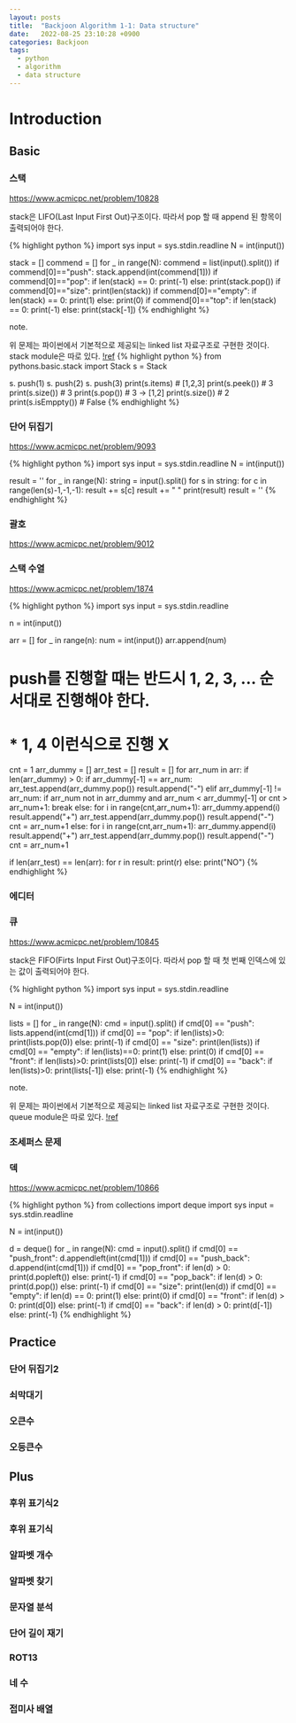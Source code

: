 ```yaml
---
layout: posts
title:  "Backjoon Algorithm 1-1: Data structure"
date:   2022-08-25 23:10:28 +0900
categories: Backjoon
tags:
  - python
  - algorithm
  - data structure
---
```


# Introduction

## Basic
### 스택
https://www.acmicpc.net/problem/10828

stack은 LIFO(Last Input First Out)구조이다.
따라서 pop 할 때 append 된 항목이 출력되어야 한다. 

{% highlight python %}
import sys
input = sys.stdin.readline
N = int(input())

stack = []
commend = []
for _ in range(N):
    commend = list(input().split())
    if commend[0]=="push":
        stack.append(int(commend[1]))
    if commend[0]=="pop":
        if len(stack) == 0:
            print(-1)
        else:
            print(stack.pop())
    if commend[0]=="size":
        print(len(stack))
    if commend[0]=="empty":
        if len(stack) == 0:
            print(1)
        else:
            print(0)
    if commend[0]=="top":
        if len(stack) == 0:
            print(-1)
        else:
            print(stack[-1])
{% endhighlight %}

note.

위 문제는 파이썬에서 기본적으로 제공되는 linked list 자료구조로 구현한 것이다.
stack module은 따로 있다. [!ref](https://runestone.academy/runestone/books/published/pythonds/BasicDS/ImplementingaStackinPython.html)
{% highlight python %}
from pythons.basic.stack import Stack
s = Stack

s. push(1)
s. push(2)
s. push(3)
print(s.items) # [1,2,3]
print(s.peek()) # 3
print(s.size()) # 3
print(s.pop()) # 3 -> [1,2]
print(s.size()) # 2
print(s.isEmppty()) # False
{% endhighlight %}

### 단어 뒤집기

https://www.acmicpc.net/problem/9093

{% highlight python %}
import sys
input = sys.stdin.readline
N = int(input())

result = ''
for _ in range(N):
  string = input().split()
  for s in string:
    for c in range(len(s)-1,-1,-1):
      result += s[c]
    result += " "
  print(result)
  result = ''
{% endhighlight %}

### 괄호

https://www.acmicpc.net/problem/9012

### 스택 수열

https://www.acmicpc.net/problem/1874

{% highlight python %}
import sys
input = sys.stdin.readline

n = int(input())

arr = []
for _ in range(n):
    num = int(input())
    arr.append(num)

# push를 진행할 때는 반드시 1, 2, 3, ... 순서대로 진행해야 한다.
# * 1, 4 이런식으로 진행 X

cnt = 1
arr_dummy = []
arr_test = []
result = []
for arr_num in arr:
    if len(arr_dummy) > 0:
        if arr_dummy[-1] == arr_num:
            arr_test.append(arr_dummy.pop())
            result.append("-")
        elif arr_dummy[-1] != arr_num:
            if arr_num not in arr_dummy and arr_num < arr_dummy[-1] or cnt > arr_num+1:
                break
            else:
                for i in range(cnt,arr_num+1):
                    arr_dummy.append(i)
                    result.append("+")
                arr_test.append(arr_dummy.pop())
                result.append("-")
                cnt = arr_num+1
    else:
        for i in range(cnt,arr_num+1):
            arr_dummy.append(i)
            result.append("+")
        arr_test.append(arr_dummy.pop())
        result.append("-")
        cnt = arr_num+1

if len(arr_test) == len(arr):
    for r in result:
        print(r)
else:
    print("NO")
{% endhighlight %}

### 에디터

### 큐

https://www.acmicpc.net/problem/10845

stack은 FIFO(Firts Input First Out)구조이다.
따라서 pop 할 때 첫 번째 인덱스에 있는 값이 출력되어야 한다.

{% highlight python %}
import sys
input = sys.stdin.readline

N = int(input())

lists = []
for _ in range(N):
    cmd = input().split()
    if cmd[0] == "push":
        lists.append(int(cmd[1]))
    if cmd[0] == "pop":
        if len(lists)>0:
            print(lists.pop(0))
        else:
            print(-1)
    if cmd[0] == "size":
        print(len(lists))
    if cmd[0] == "empty":
        if len(lists)==0:
            print(1)
        else:
            print(0)
    if cmd[0] == "front":
        if len(lists)>0:
            print(lists[0])
        else:
            print(-1)
    if cmd[0] == "back":
        if len(lists)>0:
            print(lists[-1])
        else:
            print(-1)
{% endhighlight %}

note.

위 문제는 파이썬에서 기본적으로 제공되는 linked list 자료구조로 구현한 것이다.
queue module은 따로 있다. [!ref](https://docs.python.org/ko/3.7/library/queue.html)

### 조세퍼스 문제

### 덱

https://www.acmicpc.net/problem/10866

{% highlight python %}
from collections import deque
import sys
input = sys.stdin.readline

N = int(input())

d = deque()
for _ in range(N):
    cmd = input().split()
    if cmd[0] == "push_front":
        d.appendleft(int(cmd[1]))
    if cmd[0] == "push_back":
        d.append(int(cmd[1]))
    if cmd[0] == "pop_front":
        if len(d) > 0:
            print(d.popleft())
        else:
            print(-1)
    if cmd[0] == "pop_back":
        if len(d) > 0:
            print(d.pop())
        else:
            print(-1)
    if cmd[0] == "size":
        print(len(d))
    if cmd[0] == "empty":
        if len(d) == 0:
            print(1)
        else:
            print(0)
    if cmd[0] == "front":
        if len(d) > 0:
            print(d[0])
        else:
            print(-1)
    if cmd[0] == "back":
        if len(d) > 0:
            print(d[-1])
        else:
            print(-1)
{% endhighlight %}

## Practice

### 단어 뒤집기2

### 쇠막대기

### 오큰수

### 오등큰수

## Plus

### 후위 표기식2

### 후위 표기식

### 알파벳 개수

### 알파벳 찾기

### 문자열 분석

### 단어 길이 재기

### ROT13

### 네 수

### 접미사 배열